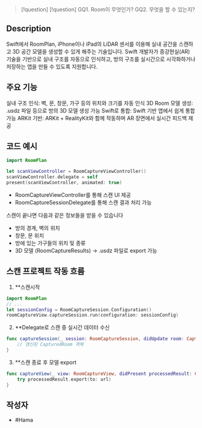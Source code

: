 >[!question]
>[!question]
>GQ1. Room이 무엇인가?
>GQ2. 무엇을 할 수 있는지?

## Description

Swift에서 RoomPlan, iPhone이나 iPad의 LiDAR 센서를 이용해 실내 공간을 스캔하고 3D 공간 모델을 생성할 수 있게 해주는 기술입니다. Swift 개발자가 증강현실(AR) 기술을 기반으로 실내 구조를 자동으로 인식하고, 방의 구조를 실시간으로 시각화하거나 저장하는 앱을 만들 수 있도록 지원합니다.

## 주요 기능

실내 구조 인식: 벽, 문, 창문, 가구 등의 위치와 크기를 자동 인식
3D Room 모델 생성: .usdz 파일 등으로 방의 3D 모델 생성 가능
Swift로 통합: Swift 기반 앱에서 쉽게 통합 가능
ARKit 기반: ARKit + RealityKit와 함께 작동하며 AR 장면에서 실시간 피드백 제공

## 코드 예시

```swift
import RoomPlan

let scanViewController = RoomCaptureViewController()
scanViewController.delegate = self
present(scanViewController, animated: true)
```
- RoomCaptureViewController를 통해 스캔 UI 제공
- RoomCaptureSessionDelegate를 통해 스캔 결과 처리 가능

스캔이 끝나면 다음과 같은 정보들을 받을 수 있습니다
- 방의 경계, 벽의 위치
- 창문, 문 위치
- 방에 있는 가구들의 위치 및 종류
- 3D 모델 (RoomCaptureResults) → .usdz 파일로 export 가능

## 스캔 프로젝트 작동 흐름

1. **스캔시작
```swift
import RoomPlan
// ...
let sessionConfig = RoomCaptureSession.Configuration()
roomCaptureView.captureSession.run(configuration: sessionConfig)
```
2. **Delegate로 스캔 중 실시간 데이터 수신
```swift
func captureSession(_ session: RoomCaptureSession, didUpdate room: CapturedRoom) {
    // 갱신된 CapturedRoom 객체
}
```
3. **스캔 종료 후 모델 export
```swift
func captureView(_ view: RoomCaptureView, didPresent processedResult: CapturedRoom, error: Error?) {
    try processedResult.export(to: url)
}
```

## 작성자
- #Hama 